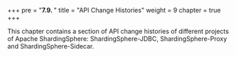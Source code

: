 +++
pre = "<b>7.9. </b>"
title = "API Change Histories"
weight = 9
chapter = true
+++

This chapter contains a section of API change histories of different projects of Apache ShardingSphere: ShardingSphere-JDBC, ShardingSphere-Proxy and ShardingSphere-Sidecar.
